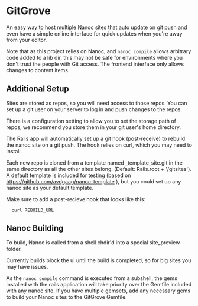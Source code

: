 # GitGrove

An easy way to host multiple Nanoc sites that auto update on git push and even
have a simple online interface for quick updates when you're away from your editor.

Note that as this project relies on Nanoc, and `nanoc compile` allows arbitrary 
code added to a lib dir, this may not be safe for environments where you don't trust
the people with Git access. The frontend interface only allows changes to content
items.

## Additional Setup

Sites are stored as repos, so you will need access to those repos. You can set up
a git user on your server to log in and push changes to the repos.

There is a configuration setting to allow you to set the storage path of repos,
we recommend you store them in your git user's home directory.

The Rails app will automatically set up a git hook (post-receive) to rebuild the nanoc site 
on a git push. The hook relies on curl, which you may need to install.

Each new repo is cloned from a template named _template_site.git in the
same directory as all the other sites belong. (Default: Rails.root + 
'/gitsites'). A default template is included for testing (based on 
https://github.com/avdgaag/nanoc-template
), but you could set up any nanoc site as your default template.

Make sure to add a post-recieve hook that looks like this: 

```
  curl REBUILD_URL
```


## Nanoc Building


To build, Nanoc is called from a shell chdir'd into a special site_preview folder.

Currently builds block the ui until the build is completed, so for big sites you may have issues.

As the `nanoc compile` command is executed from a subshell, the gems installed with 
the rails application will take priority over the Gemfile included with any nanoc site.
If you have multiple gemsets, add any necessary gems to build your Nanoc sites to the 
GitGrove Gemfile.


